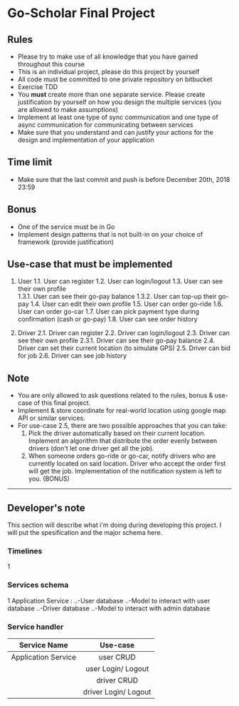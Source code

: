# Go-Scholar Final Project

## Rules

- Please try to make use of all knowledge that you have gained throughout this course
- This is an individual project, please do this project by yourself
- All code must be committed to one private repository on bitbucket
- Exercise TDD
- You **must** create more than one separate service. Please create justification by yourself on how you design the multiple services (you are allowed to make assumptions)
- Implement at least one type of sync communication and one type of async communication for communicating between services
- Make sure that you understand and can justify your actions for the design and implementation of your application

## Time limit

- Make sure that the last commit and push is before December 20th, 2018 23:59

## Bonus

- One of the service must be in Go
- Implement design patterns that is not built-in on your choice of framework (provide justification)

## Use-case that must be implemented

1. User
  1.1. User can register
  1.2. User can login/logout
  1.3. User can see their own profile    
    1.3.1. User can see their go-pay balance
    1.3.2. User can top-up their go-pay
  1.4. User can edit their own profile
  1.5. User can order go-ride
  1.6. User can order go-car
  1.7. User can pick payment type during confirmation (cash or go-pay)
  1.8. User can see order history

2. Driver
  2.1. Driver can register
  2.2. Driver can login/logout
  2.3. Driver can see their own profile
    2.3.1. Driver can see their go-pay balance
  2.4. Driver can set their current location (to simulate GPS)
  2.5. Driver can bid for job
  2.6. Driver can see job history

## Note

- You are only allowed to ask questions related to the rules, bonus & use-case of this final project.
- Implement & store coordinate for real-world location using google map API or similar services.
- For use-case 2.5, there are two possible approaches that you can take:
  1. Pick the driver automatically based on their current location. Implement an algorithm that distribute the order evenly between drivers (don't let one driver get all the job).
  2. When someone orders go-ride or go-car, notify drivers who are currently located on said location. Driver who accept the order first will get the job. Implementation of the notification system is left to you. (BONUS)

---

## Developer's note

This section will describe what i'm doing during developing this project. I will put the spesification and the major schema here.

### Timelines

1 

### Services schema

1 Application Service :
..-User database
..-Model to interact with user database
..-Driver database
..-Model to interact with admin database

### Service handler

| Service Name        | Use-case                |
| ------------------- |:-----------------------:|
| Application Service | user CRUD               |
|                     | user Login/ Logout      |
|                     | driver CRUD             |
|                     | driver Login/ Logout    |